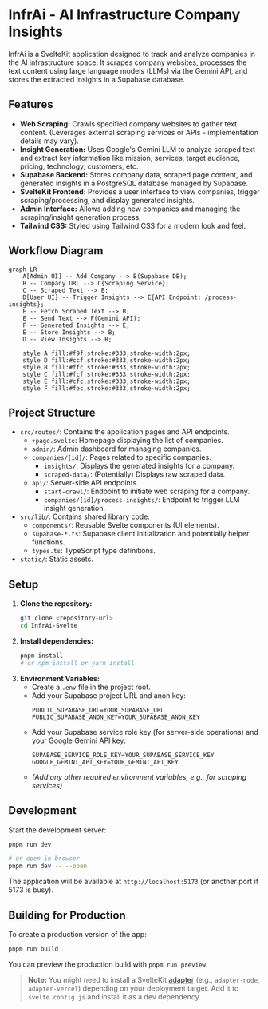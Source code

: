 # InfrAi - AI Infrastructure Company Insights

InfrAi is a SvelteKit application designed to track and analyze companies in the AI infrastructure space. It scrapes company websites, processes the text content using large language models (LLMs) via the Gemini API, and stores the extracted insights in a Supabase database.

## Features

*   **Web Scraping:** Crawls specified company websites to gather text content. (Leverages external scraping services or APIs - implementation details may vary).
*   **Insight Generation:** Uses Google's Gemini LLM to analyze scraped text and extract key information like mission, services, target audience, pricing, technology, customers, etc.
*   **Supabase Backend:** Stores company data, scraped page content, and generated insights in a PostgreSQL database managed by Supabase.
*   **SvelteKit Frontend:** Provides a user interface to view companies, trigger scraping/processing, and display generated insights.
*   **Admin Interface:** Allows adding new companies and managing the scraping/insight generation process.
*   **Tailwind CSS:** Styled using Tailwind CSS for a modern look and feel.

## Workflow Diagram

```mermaid
graph LR
    A[Admin UI] -- Add Company --> B(Supabase DB);
    B -- Company URL --> C{Scraping Service};
    C -- Scraped Text --> B;
    D[User UI] -- Trigger Insights --> E{API Endpoint: /process-insights};
    E -- Fetch Scraped Text --> B;
    E -- Send Text --> F(Gemini API);
    F -- Generated Insights --> E;
    E -- Store Insights --> B;
    D -- View Insights --> B;

    style A fill:#f9f,stroke:#333,stroke-width:2px;
    style D fill:#ccf,stroke:#333,stroke-width:2px;
    style B fill:#ffc,stroke:#333,stroke-width:2px;
    style C fill:#fcf,stroke:#333,stroke-width:2px;
    style E fill:#cfc,stroke:#333,stroke-width:2px;
    style F fill:#fec,stroke:#333,stroke-width:2px;
```

## Project Structure

*   `src/routes/`: Contains the application pages and API endpoints.
    *   `+page.svelte`: Homepage displaying the list of companies.
    *   `admin/`: Admin dashboard for managing companies.
    *   `companies/[id]/`: Pages related to specific companies.
        *   `insights/`: Displays the generated insights for a company.
        *   `scraped-data/`: (Potentially) Displays raw scraped data.
    *   `api/`: Server-side API endpoints.
        *   `start-crawl/`: Endpoint to initiate web scraping for a company.
        *   `companies/[id]/process-insights/`: Endpoint to trigger LLM insight generation.
*   `src/lib/`: Contains shared library code.
    *   `components/`: Reusable Svelte components (UI elements).
    *   `supabase-*.ts`: Supabase client initialization and potentially helper functions.
    *   `types.ts`: TypeScript type definitions.
*   `static/`: Static assets.

## Setup

1.  **Clone the repository:**
    ```bash
    git clone <repository-url>
    cd InfrAi-Svelte
    ```
2.  **Install dependencies:**
    ```bash
    pnpm install
    # or npm install or yarn install
    ```
3.  **Environment Variables:**
    *   Create a `.env` file in the project root.
    *   Add your Supabase project URL and anon key:
        ```env
        PUBLIC_SUPABASE_URL=YOUR_SUPABASE_URL
        PUBLIC_SUPABASE_ANON_KEY=YOUR_SUPABASE_ANON_KEY
        ```
    *   Add your Supabase service role key (for server-side operations) and your Google Gemini API key:
        ```env
        SUPABASE_SERVICE_ROLE_KEY=YOUR_SUPABASE_SERVICE_KEY
        GOOGLE_GEMINI_API_KEY=YOUR_GEMINI_API_KEY
        ```
    *   *(Add any other required environment variables, e.g., for scraping services)*

## Development

Start the development server:

```bash
pnpm run dev

# or open in browser
pnpm run dev -- --open
```

The application will be available at `http://localhost:5173` (or another port if 5173 is busy).

## Building for Production

To create a production version of the app:

```bash
pnpm run build
```

You can preview the production build with `pnpm run preview`.

> **Note:** You might need to install a SvelteKit [adapter](https://kit.svelte.dev/docs/adapters) (e.g., `adapter-node`, `adapter-vercel`) depending on your deployment target. Add it to `svelte.config.js` and install it as a dev dependency.
